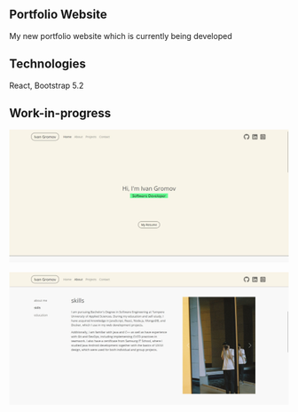 ## Portfolio Website
My new portfolio website which is currently being developed

## Technologies
React, Bootstrap 5.2

## Work-in-progress
<img
  src="src/assets/home-page.jpg"
  alt="Home Page unfinished"
  title="Home Page unfinished"
  style="display: inline-block; margin: 0 auto; width: 700px">

<img
  src="src/assets/about-page.jpg"
  alt="About Page unfinished"
  title="About Page unfinished"
  style="display: inline-block; margin: 0 auto; width: 700px">
